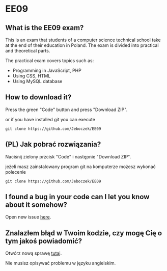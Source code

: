 # EE09
## What is the EE09 exam?
This is an exam that students of a computer science technical school take at the end of their education in Poland. The exam is divided into practical and theoretical parts.

The practical exam covers topics such as:
- Programming in JavaScript, PHP
- Using CSS, HTML
- Using MySQL database

## How to download it?
Press the green "Code" button and press "Download ZIP".

or if you have installed git you can execute

``` git clone https://github.com/Jeboczek/EE09 ```

## (PL) Jak pobrać rozwiązania?
Naciśnij zielony przcisk "Code" i następnie "Download ZIP".

jeżeli masz zainstalowany program git na komputerze możesz wykonać polecenie

``` git clone https://github.com/Jeboczek/EE09 ```

## I found a bug in your code can I let you know about it somehow?
Open new issue [here]([here](https://github.com/Jeboczek/EE09/issues)).

## Znalazłem błąd w Twoim kodzie, czy mogę Cię o tym jakoś powiadomić?
Otwórz nową sprawę [tutaj]([here](https://github.com/Jeboczek/EE09/issues)).

Nie musisz opisywać problemu w języku angielskim.
